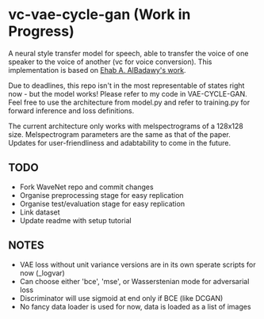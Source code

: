 # vc-vae-cycle-gan (Work in Progress)
A neural style transfer model for speech, able to transfer the voice of one speaker to the voice of another (vc for voice conversion). This implementation is based on [Ehab A. AlBadawy's work](https://ebadawy.github.io/post/speech_style_transfer/).

Due to deadlines, this repo isn't in the most representable of states right now - but the model works! Please refer to my code in VAE-CYCLE-GAN. Feel free to use the architecture from model.py and refer to training.py for forward inference and loss definitions. 

The current architecture only works with melspectrograms of a 128x128 size. Melspectrogram parameters are the same as that of the paper. Updates for user-friendliness and adabtability to come in the future.

## TODO
- Fork WaveNet repo and commit changes
- Organise preprocessing stage for easy replication
- Organise test/evaluation stage for easy replication
- Link dataset
- Update readme with setup tutorial

## NOTES
- VAE loss without unit variance versions are in its own sperate scripts for now (_logvar)
- Can choose either 'bce', 'mse', or Wasserstenian mode for adversarial loss
- Discriminator will use sigmoid at end only if BCE (like DCGAN)
- No fancy data loader is used for now, data is loaded as a list of images